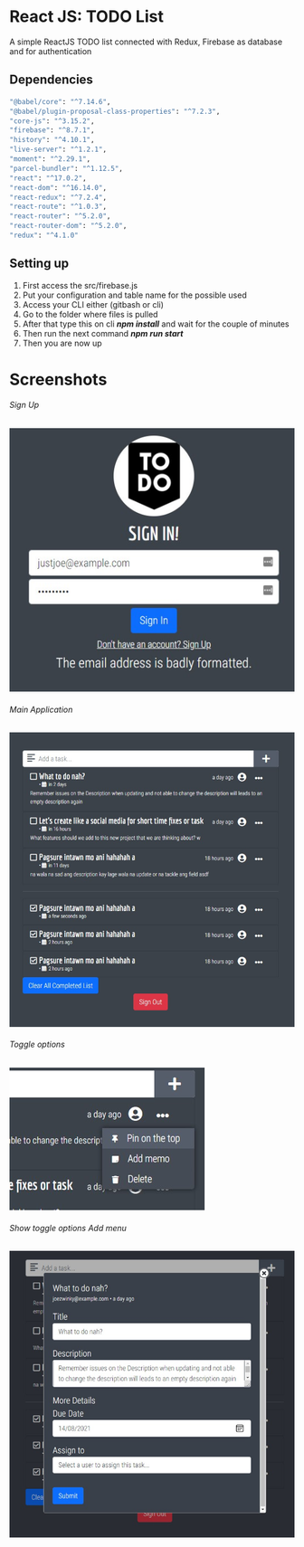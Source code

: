 # React JS: TODO List
A simple ReactJS TODO list connected with Redux, Firebase as database and for authentication
## Dependencies
```bash
"@babel/core": "^7.14.6",
"@babel/plugin-proposal-class-properties": "^7.2.3",
"core-js": "^3.15.2",
"firebase": "^8.7.1",
"history": "^4.10.1",
"live-server": "^1.2.1",
"moment": "^2.29.1",
"parcel-bundler": "^1.12.5",
"react": "^17.0.2",
"react-dom": "^16.14.0",
"react-redux": "^7.2.4",
"react-route": "^1.0.3",
"react-router": "^5.2.0",
"react-router-dom": "^5.2.0",
"redux": "^4.1.0"
```

## Setting up
1. First access the src/firebase.js
2. Put your configuration and table name for the possible used
3. Access your CLI either (gitbash or cli)
4. Go to the folder where files is pulled
5. After that type this on cli __*npm install*__ and wait for the couple of minutes
6. Then run the next command __*npm run start*__
7. Then you are now up

# Screenshots
###### Sign Up
![alt text](https://github.com/jhoe08/react-simple-todo-list/blob/main/src/assets/sign-in.jpg?raw=true)

###### Main Application
![alt text](https://github.com/jhoe08/react-simple-todo-list/blob/main/src/assets/goal-list.jpg?raw=true)

###### Toggle options
![alt text](https://github.com/jhoe08/react-simple-todo-list/blob/main/src/assets/toggle.jpg?raw=true)
 
###### Show toggle options Add menu
![alt text](https://github.com/jhoe08/react-simple-todo-list/blob/main/src/assets/popup.jpg?raw=true)
